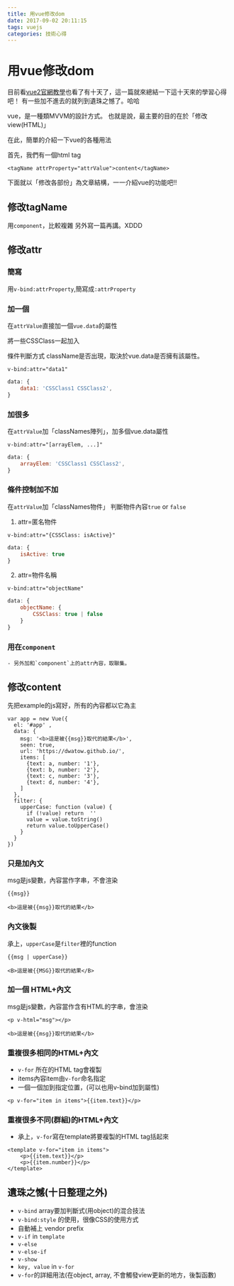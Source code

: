 ```yaml
---
title: 用vue修改dom
date: 2017-09-02 20:11:15
tags: vuejs
categories: 技術心得
---
```


# 用vue修改dom

目前看[vue2官網教學](https://cn.vuejs.org/v2/guide/)也看了有十天了，這一篇就來總結一下這十天來的學習心得吧！
有一些加不進去的就列到遺珠之憾了。哈哈

vue，是一種類MVVM的設計方式。
也就是說，最主要的目的在於「修改view(HTML)」

在此，簡單的介紹一下vue的各種用法

首先，我們有一個html tag
```htmlmixed
<tagName attrProperty="attrValue">content</tagName>
```

下面就以「修改各部份」為文章結構，一一介紹vue的功能吧!!

## 修改tagName

用`component`，比較複雜
另外寫一篇再講。XDDD


## 修改attr

### 簡寫

用`v-bind:attrProperty`,簡寫成`:attrProperty`

### 加一個
在`attrValue`直接加一個`vue.data`的屬性

將一些CSSClass一起加入

條件判斷方式
className是否出現，取決於vue.data是否擁有該屬性。

```htmlmixed
v-bind:attr="data1"
```
```javascript
data: {
    data1: 'CSSClass1 CSSClass2',
}
```
### 加很多
在`attrValue`加「classNames陣列」，加多個vue.data屬性

```htmlmixed
v-bind:attr="[arrayElem, ...]"
```
```javascript
data: {
    arrayElem: 'CSSClass1 CSSClass2',
}
```

### 條件控制加不加

在`attrValue`加「classNames物件」
判斷物件內容`true` or `false`

1. attr=匿名物件
```htmlmixed
v-bind:attr="{CSSClass: isActive}"
```
```javascript
data: {
    isActive: true
}
```
2. attr=物件名稱
```htmlmixed
v-bind:attr="objectName"
```
```javascript
data: {
    objectName: {
        CSSClass: true | false
    }
}
```

### 用在`component`
    - 另外加和`component`上的attr內容，取聯集。


## 修改content
先把example的js寫好，所有的內容都以它為主
```javascript=
var app = new Vue({
  el: '#app' ,
  data: {
    msg: '<b>這是被{{msg}}取代的結果</b>',
    seen: true,
    url: 'https://dwatow.github.io/',
    items: [
      {text: a, number: '1'},
      {text: b, number: '2'},
      {text: c, number: '3'},
      {text: d, number: '4'},
    ]
  },
  filter: {
    upperCase: function (value) {
      if (!value) return  ''
      value = value.toString()
      return value.toUpperCase()
    }
  }
})
```
### 只是加內文

msg是js變數，內容當作字串，不會渲染
```
{{msg}}
```
`<b>這是被{{msg}}取代的結果</b>`

### 內文後製

承上，`upperCase`是`filter`裡的function

```
{{msg | upperCase}}
```
`<B>這是被{{MSG}}取代的結果</B>`

### 加一個 HTML+內文

msg是js變數，內容當作含有HTML的字串，會渲染

```
<p v-html="msg"></p>
```

`<b>這是被{{msg}}取代的結果</b>`


### 重複很多相同的HTML+內文

- `v-for` 所在的HTML tag會複製
- items內容item由`v-for`命名指定
- 一個一個加到指定位置，(可以也用v-bind加到屬性)

```
<p v-for="item in items">{{item.text}}</p>
```

### 重複很多不同(群組)的HTML+內文

- 承上，`v-for`寫在template將要複製的HTML tag括起來

```
<template v-for="item in items">
    <p>{{item.text}}</p>
    <p>{{item.number}}</p>
</template>
```

## 遺珠之憾(十日整理之外)

- `v-bind` array要加判斷式(用object)的混合技法
- `v-bind:style` 的使用，很像CSS的使用方式
- 自動補上 vendor prefix
- `v-if` in `template`
- `v-else`
- `v-else-if`
- `v-show`
- `key, value` in `v-for`
- `v-for`的詳細用法(在object, array, 不會觸發view更新的地方，後製函數)
